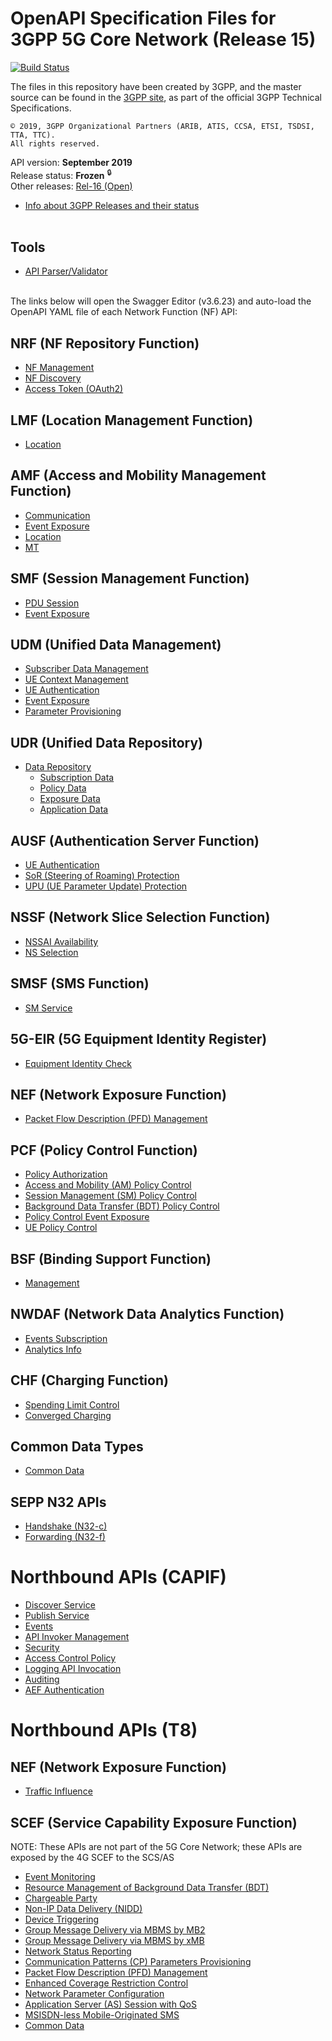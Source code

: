 # OpenAPI Specification Files for 3GPP 5G Core Network (Release 15)

[![Build Status](https://travis-ci.org/jdegre/5GC_APIs.svg?branch=Rel-15)](https://travis-ci.org/jdegre/5GC_APIs)

The files in this repository have been created by 3GPP, and the master source can be found in the [3GPP site](http://www.3gpp.org/DynaReport/29-series.htm), as part of the official 3GPP Technical Specifications.
```
© 2019, 3GPP Organizational Partners (ARIB, ATIS, CCSA, ETSI, TSDSI, TTA, TTC).
All rights reserved.
```
API version: **September 2019**<br/>
Release status: **Frozen** <sup>&#x1F512;</sup><br/>
Other releases: [Rel-16 (Open)](https://github.com/jdegre/5GC_APIs/tree/master)<br/>
- [Info about 3GPP Releases and their status](https://www.3gpp.org/specifications/67-releases)
<br/><br/>

## Tools
* [API Parser/Validator](https://jdegre.github.io/parser.html) 
<br/><br/>

The links below will open the Swagger Editor (v3.6.23) and auto-load the OpenAPI YAML file of each Network Function (NF) API:
<br/>

<!-- APIs -->
## NRF (NF Repository Function)
* [NF Management](https://jdegre.github.io/5GC_APIs/loader.html?yaml=TS29510_Nnrf_NFManagement.yaml)
* [NF Discovery](https://jdegre.github.io/5GC_APIs/loader.html?yaml=TS29510_Nnrf_NFDiscovery.yaml)
* [Access Token (OAuth2)](https://jdegre.github.io/5GC_APIs/loader.html?yaml=TS29510_Nnrf_AccessToken.yaml)
## LMF (Location Management Function)
* [Location](https://jdegre.github.io/5GC_APIs/loader.html?yaml=TS29572_Nlmf_Location.yaml)
## AMF (Access and Mobility Management Function)
* [Communication](https://jdegre.github.io/5GC_APIs/loader.html?yaml=TS29518_Namf_Communication.yaml)
* [Event Exposure](https://jdegre.github.io/5GC_APIs/loader.html?yaml=TS29518_Namf_EventExposure.yaml)
* [Location](https://jdegre.github.io/5GC_APIs/loader.html?yaml=TS29518_Namf_Location.yaml)
* [MT](https://jdegre.github.io/5GC_APIs/loader.html?yaml=TS29518_Namf_MT.yaml)
## SMF (Session Management Function)
* [PDU Session](https://jdegre.github.io/5GC_APIs/loader.html?yaml=TS29502_Nsmf_PDUSession.yaml)
* [Event Exposure](https://jdegre.github.io/5GC_APIs/loader.html?yaml=TS29508_Nsmf_EventExposure.yaml)
## UDM (Unified Data Management)
* [Subscriber Data Management](https://jdegre.github.io/5GC_APIs/loader.html?yaml=TS29503_Nudm_SDM.yaml)
* [UE Context Management](https://jdegre.github.io/5GC_APIs/loader.html?yaml=TS29503_Nudm_UECM.yaml)
* [UE Authentication](https://jdegre.github.io/5GC_APIs/loader.html?yaml=TS29503_Nudm_UEAU.yaml)
* [Event Exposure](https://jdegre.github.io/5GC_APIs/loader.html?yaml=TS29503_Nudm_EE.yaml)
* [Parameter Provisioning](https://jdegre.github.io/5GC_APIs/loader.html?yaml=TS29503_Nudm_PP.yaml)
## UDR (Unified Data Repository)
* [Data Repository](https://jdegre.github.io/5GC_APIs/loader.html?yaml=TS29504_Nudr_DataRepository.yaml)
  * [Subscription Data](https://jdegre.github.io/5GC_APIs/loader.html?yaml=TS29505_Subscription_Data.yaml)
  * [Policy Data](https://jdegre.github.io/5GC_APIs/loader.html?yaml=TS29519_Policy_Data.yaml)
  * [Exposure Data](https://jdegre.github.io/5GC_APIs/loader.html?yaml=TS29519_Exposure_Data.yaml)
  * [Application Data](https://jdegre.github.io/5GC_APIs/loader.html?yaml=TS29519_Application_Data.yaml)
## AUSF (Authentication Server Function)
* [UE Authentication](https://jdegre.github.io/5GC_APIs/loader.html?yaml=TS29509_Nausf_UEAuthentication.yaml)
* [SoR (Steering of Roaming) Protection](https://jdegre.github.io/5GC_APIs/loader.html?yaml=TS29509_Nausf_SoRProtection.yaml)
* [UPU (UE Parameter Update) Protection](https://jdegre.github.io/5GC_APIs/loader.html?yaml=TS29509_Nausf_UPUProtection.yaml)
## NSSF (Network Slice Selection Function)
* [NSSAI Availability](https://jdegre.github.io/5GC_APIs/loader.html?yaml=TS29531_Nnssf_NSSAIAvailability.yaml)
* [NS Selection](https://jdegre.github.io/5GC_APIs/loader.html?yaml=TS29531_Nnssf_NSSelection.yaml)
## SMSF (SMS Function)
* [SM Service](https://jdegre.github.io/5GC_APIs/loader.html?yaml=TS29540_Nsmsf_SMService.yaml)
## 5G-EIR (5G Equipment Identity Register)
* [Equipment Identity Check](https://jdegre.github.io/5GC_APIs/loader.html?yaml=TS29511_N5g-eir_EquipmentIdentityCheck.yaml)
## NEF (Network Exposure Function)
* [Packet Flow Description (PFD) Management](https://jdegre.github.io/5GC_APIs/loader.html?yaml=TS29551_Nnef_PFDmanagement.yaml)
## PCF (Policy Control Function)
* [Policy Authorization](https://jdegre.github.io/5GC_APIs/loader.html?yaml=TS29514_Npcf_PolicyAuthorization.yaml)
* [Access and Mobility (AM) Policy Control](https://jdegre.github.io/5GC_APIs/loader.html?yaml=TS29507_Npcf_AMPolicyControl.yaml)
* [Session Management (SM) Policy Control](https://jdegre.github.io/5GC_APIs/loader.html?yaml=TS29512_Npcf_SMPolicyControl.yaml)
* [Background Data Transfer (BDT) Policy Control](https://jdegre.github.io/5GC_APIs/loader.html?yaml=TS29554_Npcf_BDTPolicyControl.yaml)
* [Policy Control Event Exposure](https://jdegre.github.io/5GC_APIs/loader.html?yaml=TS29523_Npcf_EventExposure.yaml)
* [UE Policy Control](https://jdegre.github.io/5GC_APIs/loader.html?yaml=TS29525_Npcf_UEPolicyControl.yaml)
## BSF (Binding Support Function)
* [Management](https://jdegre.github.io/5GC_APIs/loader.html?yaml=TS29521_Nbsf_Management.yaml)
## NWDAF (Network Data Analytics Function)
* [Events Subscription](https://jdegre.github.io/5GC_APIs/loader.html?yaml=TS29520_Nnwdaf_EventsSubscription.yaml)
* [Analytics Info](https://jdegre.github.io/5GC_APIs/loader.html?yaml=TS29520_Nnwdaf_AnalyticsInfo.yaml)
## CHF (Charging Function)
* [Spending Limit Control](https://jdegre.github.io/5GC_APIs/loader.html?yaml=TS29594_Nchf_SpendingLimitControl.yaml)
* [Converged Charging](https://jdegre.github.io/5GC_APIs/loader.html?yaml=TS32291_Nchf_ConvergedCharging.yaml)
## Common Data Types
* [Common Data](https://jdegre.github.io/5GC_APIs/loader.html?yaml=TS29571_CommonData.yaml)
## SEPP N32 APIs
* [Handshake (N32-c)](https://jdegre.github.io/5GC_APIs/loader.html?yaml=TS29573_N32_Handshake.yaml)
* [Forwarding (N32-f)](https://jdegre.github.io/5GC_APIs/loader.html?yaml=TS29573_JOSEProtectedMessageForwarding.yaml)

# Northbound APIs (CAPIF)
* [Discover Service](https://jdegre.github.io/5GC_APIs/loader.html?yaml=TS29222_CAPIF_Discover_Service_API.yaml)
* [Publish Service](https://jdegre.github.io/5GC_APIs/loader.html?yaml=TS29222_CAPIF_Publish_Service_API.yaml)
* [Events](https://jdegre.github.io/5GC_APIs/loader.html?yaml=TS29222_CAPIF_Events_API.yaml)
* [API Invoker Management](https://jdegre.github.io/5GC_APIs/loader.html?yaml=TS29222_CAPIF_API_Invoker_Management_API.yaml)
* [Security](https://jdegre.github.io/5GC_APIs/loader.html?yaml=TS29222_CAPIF_Security_API.yaml)
* [Access Control Policy](https://jdegre.github.io/5GC_APIs/loader.html?yaml=TS29222_CAPIF_Access_Control_Policy_API.yaml)
* [Logging API Invocation](https://jdegre.github.io/5GC_APIs/loader.html?yaml=TS29222_CAPIF_Logging_API_Invocation_API.yaml)
* [Auditing](https://jdegre.github.io/5GC_APIs/loader.html?yaml=TS29222_CAPIF_Auditing_API.yaml)
* [AEF Authentication](https://jdegre.github.io/5GC_APIs/loader.html?yaml=TS29222_AEF_Security_API.yaml)

# Northbound APIs (T8)
## NEF (Network Exposure Function)
* [Traffic Influence](https://jdegre.github.io/5GC_APIs/loader.html?yaml=TS29522_TrafficInfluence.yaml)
## SCEF (Service Capability Exposure Function)
NOTE: These APIs are not part of the 5G Core Network; these APIs are exposed by the 4G SCEF to the SCS/AS
* [Event Monitoring](https://jdegre.github.io/5GC_APIs/loader.html?yaml=TS29122_MonitoringEvent.yaml)
* [Resource Management of Background Data Transfer (BDT)](https://jdegre.github.io/5GC_APIs/loader.html?yaml=TS29122_ResourceManagementOfBdt.yaml)
* [Chargeable Party](https://jdegre.github.io/5GC_APIs/loader.html?yaml=TS29122_ChargeableParty.yaml)
* [Non-IP Data Delivery (NIDD)](https://jdegre.github.io/5GC_APIs/loader.html?yaml=TS29122_NIDD.yaml)
* [Device Triggering](https://jdegre.github.io/5GC_APIs/loader.html?yaml=TS29122_DeviceTriggering.yaml)
* [Group Message Delivery via MBMS by MB2](https://jdegre.github.io/5GC_APIs/loader.html?yaml=TS29122_GMDviaMBMSbyMB2.yaml)
* [Group Message Delivery via MBMS by xMB](https://jdegre.github.io/5GC_APIs/loader.html?yaml=TS29122_GMDviaMBMSbyxMB.yaml)
* [Network Status Reporting](https://jdegre.github.io/5GC_APIs/loader.html?yaml=TS29122_ReportingNetworkStatus.yaml)
* [Communication Patterns (CP) Parameters Provisioning](https://jdegre.github.io/5GC_APIs/loader.html?yaml=TS29122_CpProvisioning.yaml)
* [Packet Flow Description (PFD) Management](https://jdegre.github.io/5GC_APIs/loader.html?yaml=TS29122_PfdManagement.yaml)
* [Enhanced Coverage Restriction Control](https://jdegre.github.io/5GC_APIs/loader.html?yaml=TS29122_ECRControl.yaml)
* [Network Parameter Configuration](https://jdegre.github.io/5GC_APIs/loader.html?yaml=TS29122_NpConfiguration.yaml)
* [Application Server (AS) Session with QoS](https://jdegre.github.io/5GC_APIs/loader.html?yaml=TS29122_AsSessionWithQoS.yaml)
* [MSISDN-less Mobile-Originated SMS](https://jdegre.github.io/5GC_APIs/loader.html?yaml=TS29122_MsisdnLessMoSms.yaml)
* [Common Data](https://jdegre.github.io/5GC_APIs/loader.html?yaml=TS29122_CommonData.yaml)
